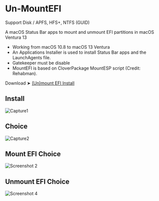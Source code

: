 # Un-MountEFI
Support Disk / APFS, HFS+, NTFS  (GUID)

A macOS Status Bar apps to mount and unmount EFI partitions in macOS Ventura 13
- Working from macOS 10.8 to macOS 13 Ventura
- An Applications Installer is used to install Status Bar apps and the LaunchAgents file.
- Gatekeeper must be disable
- MountEFI is based on CloverPackage MountESP script (Credit: Rehabman).

Download ➤ [(Un)mount EFI Install](https://github.com/chris1111/Un-mount-EFI-Ventura/raw/Master/(Un)mount%20EFI%20Install.zip)

## Install
![Capture1](https://user-images.githubusercontent.com/6248794/209568174-bbb23aeb-d6ce-4d59-93a5-9a0108f7eb7c.png)
## Choice
![Capture2](https://user-images.githubusercontent.com/6248794/209568292-f3c2e4ca-b18e-4ae5-8c53-585088ce97d8.png)
## Mount EFI Choice
![Screenshot 2](https://user-images.githubusercontent.com/6248794/183128624-b3fb5216-2990-4b8e-a715-c1fe5c5210e6.png)
## Unmount EFI Choice
![Screenshot 4](https://user-images.githubusercontent.com/6248794/183128628-f894f5a0-e634-453a-bac1-b4802ade8e88.png)

